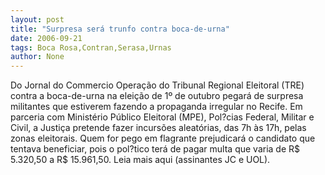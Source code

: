 ```yaml
---
layout: post
title: "Surpresa será trunfo contra boca-de-urna"
date: 2006-09-21
tags: Boca Rosa,Contran,Serasa,Urnas
author: None
---
```

Do Jornal do Commercio
Operação do Tribunal Regional Eleitoral (TRE) contra a boca-de-urna na eleição de 1º de outubro pegará de surpresa militantes que estiverem fazendo a propaganda irregular no Recife. Em parceria com Ministério Público Eleitoral (MPE), Pol?cias Federal, Militar e Civil, a Justiça pretende fazer incursões aleatórias, das 7h às 17h, pelas zonas eleitorais. Quem for pego em flagrante prejudicará o candidato que tentava beneficiar, pois o pol?tico terá de pagar multa que varia de R$ 5.320,50 a R$ 15.961,50.
Leia mais aqui (assinantes JC e UOL). 